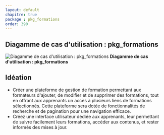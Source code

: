 ```yaml
---
layout: default
chapitre: true
package : pkg_formations
order: 390
---
```


## Diagamme de cas d'utilisation : pkg_formations

![Diagamme de cas d'utilisation : pkg_formations](/soli-lms/diagrammes/pkg_formations/uses_cases_pkg_technologies.svg)
**Diagamme de cas d'utilisation : pkg_formations**

## Idéation

- Créer une plateforme de gestion de formation permettant aux formateurs d'ajouter, de modifier et de supprimer des formations, tout en offrant aux apprenants un accès à plusieurs liens de formations sélectionnés. Cette plateforme sera dotée de fonctionnalités de recherche et de pagination pour une navigation efficace.
- Créez une interface utilisateur dédiée aux apprenants, leur permettant de suivre facilement leurs formations, accéder aux contenus, et rester informés des mises à jour.